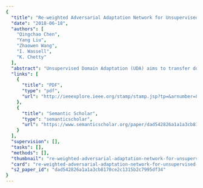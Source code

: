 ```yaml
---
{
  "title": "Re-weighted Adversarial Adaptation Network for Unsupervised Domain Adaptation",
  "date": "2018-06-18",
  "authors": [
    "Qingchao Chen",
    "Yang Liu",
    "Zhaowen Wang",
    "I. Wassell",
    "K. Chetty"
  ],
  "abstract": "Unsupervised Domain Adaptation (UDA) aims to transfer domain knowledge from existing well-defined tasks to new ones where labels are unavailable. In the real-world applications, as the domain (task) discrepancies are usually uncontrollable, it is significantly motivated to match the feature distributions even if the domain discrepancies are disparate. Additionally, as no label is available in the target domain, how to successfully adapt the classifier from the source to the target domain still remains an open question. In this paper, we propose the Re-weighted Adversarial Adaptation Network (RAAN) to reduce the feature distribution divergence and adapt the classifier when domain discrepancies are disparate. Specifically, to alleviate the need of common supports in matching the feature distribution, we choose to minimize optimal transport (OT) based Earth-Mover (EM) distance and reformulate it to a minimax objective function. Utilizing this, RAAN can be trained in an end-to-end and adversarial manner. To further adapt the classifier, we propose to match the label distribution and embed it into the adversarial training. Finally, after extensive evaluation of our method using UDA datasets of varying difficulty, RAAN achieved the state-of-the-art results and outperformed other methods by a large margin when the domain shifts are disparate.",
  "links": [
    {
      "title": "PDF",
      "type": "pdf",
      "url": "http://ieeexplore.ieee.org/stamp/stamp.jsp?tp=&arnumber=8578930"
    },
    {
      "title": "Semantic Scholar",
      "type": "semanticscholar",
      "url": "https://www.semanticscholar.org/paper/dad542826a1a1a3cb8170ce2c1315b2c7995df34"
    }
  ],
  "supervision": [],
  "tasks": [],
  "methods": [],
  "thumbnail": "re-weighted-adversarial-adaptation-network-for-unsupervised-domain-adaptation-thumb.jpg",
  "card": "re-weighted-adversarial-adaptation-network-for-unsupervised-domain-adaptation-card.jpg",
  "s2_paper_id": "dad542826a1a1a3cb8170ce2c1315b2c7995df34"
}
---
```


